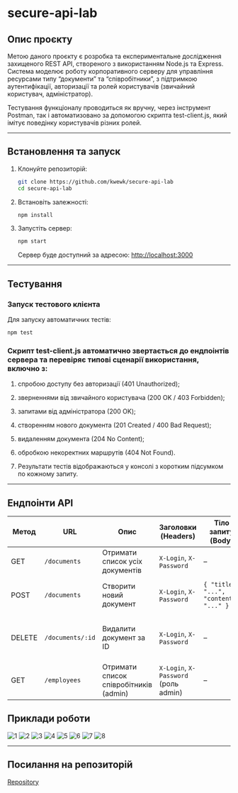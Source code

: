 # secure-api-lab

## Опис проєкту

Метою даного проєкту є розробка та експериментальне дослідження
захищеного REST API, створеного з використанням Node.js та Express.
Система моделює роботу корпоративного серверу для управління ресурсами
типу “документи” та “співробітники”, з підтримкою
аутентифікації, авторизації та ролей користувачів
(звичайний користувач, адміністратор).

Тестування функціоналу проводиться як вручну, через
інструмент Postman, так і автоматизовано за допомогою
скрипта test-client.js, який імітує поведінку користувачів різних ролей.

------------------------------------------------------------------------

## Встановлення та запуск

1.  Клонуйте репозиторій:

    ``` bash
    git clone https://github.com/kwewk/secure-api-lab
    cd secure-api-lab
    ```

2.  Встановіть залежності:

    ``` bash
    npm install
    ```

3.  Запустіть сервер:

    ``` bash
    npm start
    ```

    Сервер буде доступний за адресою: <http://localhost:3000>

------------------------------------------------------------------------

## Тестування

### Запуск тестового клієнта

Для запуску автоматичних тестів:

``` bash
npm test
```

### Скрипт test-client.js автоматично звертається до ендпоінтів сервера та перевіряє типові сценарії використання, включно з:
1) спробою доступу без авторизації (401 Unauthorized);

2) зверненнями від звичайного користувача (200 OK / 403 Forbidden);

3) запитами від адміністратора (200 OK);

4) створенням нового документа (201 Created / 400 Bad Request);

5) видаленням документа (204 No Content);

6) обробкою некоректних маршрутів (404 Not Found).

7) Результати тестів відображаються у консолі з коротким підсумком по кожному запиту.

------------------------------------------------------------------------

## Ендпоінти API

| Метод  | URL              | Опис                                   | Заголовки (Headers)                  | Тіло запиту (Body)                     | Коди відповіді       |
|--------|------------------|----------------------------------------|--------------------------------------|----------------------------------------|----------------------|
| GET    | `/documents`     | Отримати список усіх документів        | `X-Login`, `X-Password`              | –                                      | 200 OK, 401 Unauthorized |
| POST   | `/documents`     | Створити новий документ                | `X-Login`, `X-Password`              | `{ "title": "...", "content": "..." }` | 201 Created, 400 Bad Request, 401 Unauthorized |
| DELETE | `/documents/:id` | Видалити документ за ID                | `X-Login`, `X-Password`              | –                                      | 204 No Content, 401 Unauthorized, 404 Not Found |
| GET    | `/employees`     | Отримати список співробітників (admin) | `X-Login`, `X-Password` (роль admin) | –                                      | 200 OK, 401 Unauthorized, 403 Forbidden |

## Приклади роботи

![1](images/doc_200.png)
![2](images/doc_201.png)
![3](images/doc_204.png)
![4](images/doc_400.png)
![5](images/doc_401.png)
![6](images/employees_200.png)
![7](images/employees_403.png)
![8](images/non-existent_404.png)

------------------------------------------------------------------------

## Посилання на репозиторій

[Repository](https://github.com/kwewk/secure-api-lab)
